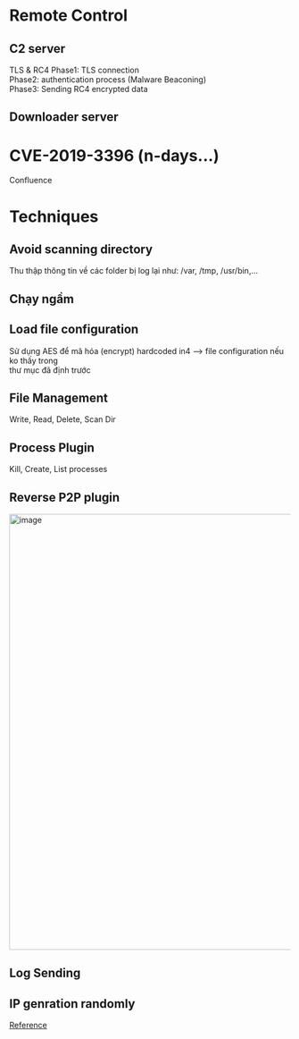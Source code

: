# Remote Control
## C2 server
TLS & RC4
Phase1: TLS connection <br>
Phase2: authentication process (Malware Beaconing) <br>
Phase3: Sending RC4 encrypted data
## Downloader server

# CVE-2019-3396 (n-days...)
Confluence

# Techniques
## Avoid scanning directory
Thu thập thông tin về các folder bị log lại như: /var, /tmp, /usr/bin,...
## Chạy ngầm
## Load file configuration
Sử dụng AES để mã hóa (encrypt) hardcoded in4 --> file configuration nếu ko thấy trong <br>
thư mục đã định trước

## File Management
Write, Read, Delete, Scan Dir

## Process Plugin
Kill, Create, List processes

## Reverse P2P plugin
<img width="831" height="780" alt="image" src="https://github.com/user-attachments/assets/e711ef61-5306-4c39-a20c-dabd17dfa34f" />

## Log Sending

## IP genration randomly

[Reference](https://blog.netlab.360.com/dacls-the-dual-platform-rat-en/)
